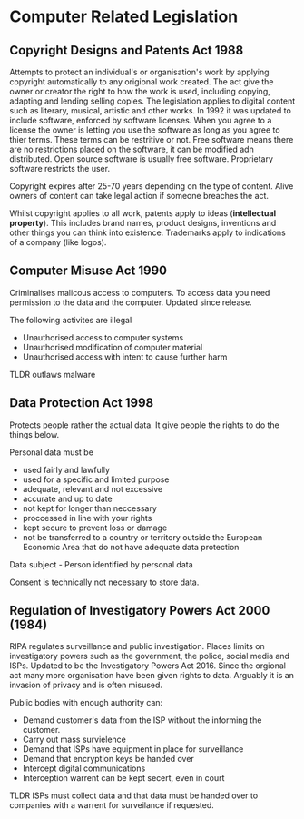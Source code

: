 # Computer Related Legislation

## Copyright Designs and Patents Act 1988
Attempts to protect an individual's or organisation's work by applying copyright automatically to any origional work created. The act give the owner or creator the right to how the work is used, including copying, adapting and lending selling copies. The legislation applies to digital content such as literary, musical, artistic and other works. In 1992 it was updated to include software, enforced by software licenses. When you agree to a license the owner is letting you use the software as long as you agree to thier terms. These terms can be restritive or not. Free software means there are no restrictions placed on the software, it can be modified adn distributed. Open source software is usually free software. Proprietary software restricts the user.

Copyright expires after 25-70 years depending on the type of content. Alive owners of content can take legal action if someone breaches the act.

Whilst copyright applies to all work, patents apply to ideas (**intellectual property**). This includes brand names, product designs, inventions and other things you can think into existence. Trademarks apply to indications of a company (like logos).

## Computer Misuse Act 1990
Criminalises malicous access to computers. To access data you need permission to the data and the computer. Updated since release.

The following activites are illegal
-  Unauthorised access to computer systems
-  Unauthorised modification of computer material
-  Unauthorised access with intent to cause further harm

TLDR outlaws malware

## Data Protection Act 1998
Protects people rather the actual data. It give people the rights to do the things below.

Personal data must be
- used fairly and lawfully
- used for a specific and limited purpose
- adequate, relevant and not excessive
- accurate and up to date
- not kept for longer than neccessary
- proccessed in line with your rights
- kept secure to prevent loss or damage
- not be transferred to a country or territory outside the European Economic Area that do not have adequate data protection

Data subject - Person identified by personal data

Consent is technically not necessary to store data.

## Regulation of Investigatory Powers Act 2000 (1984)
RIPA regulates surveillance and public investigation. Places limits on investigatory powers such as the government, the police, social media and ISPs. Updated to be the Investigatory Powers Act 2016. Since the orgional act many more organisation have been given rights to data. Arguably it is an invasion of privacy and is often misused.

Public bodies with enough authority can:
- Demand customer's data from the ISP without the informing the customer.
- Carry out mass survielence
- Demand that ISPs have equipment in place for surveillance
- Demand that encryption keys be handed over
- Intercept digital communications
- Interception warrent can be kept secert, even in court

TLDR ISPs must collect data and that data must be handed over to companies with a warrent for surveilance if requested.
